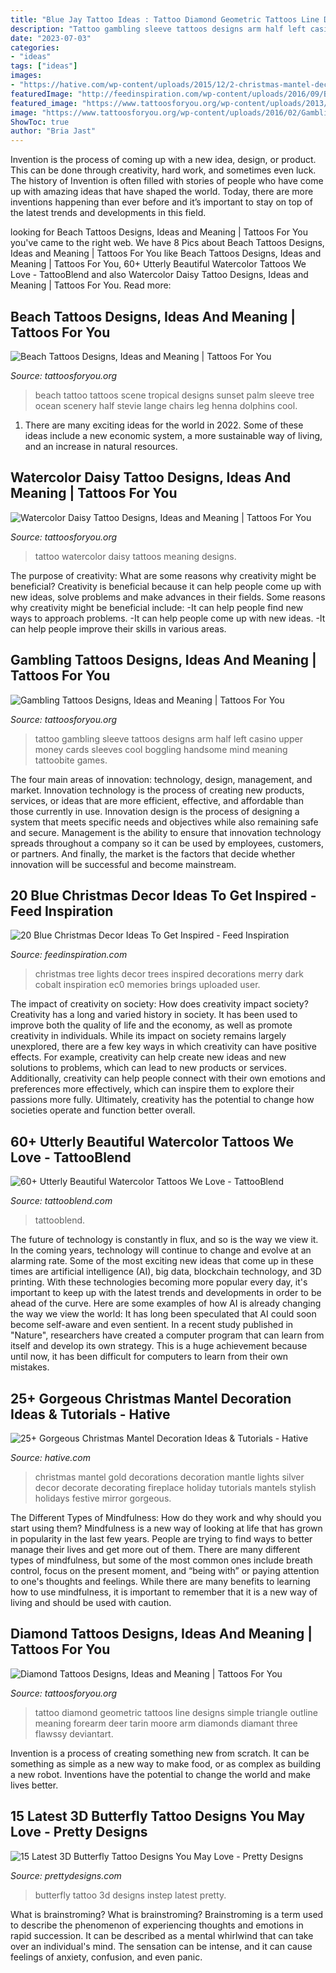 ```yaml
---
title: "Blue Jay Tattoo Ideas : Tattoo Diamond Geometric Tattoos Line Designs Simple Triangle Outline Meaning Forearm Deer Tarin Moore Arm Diamonds Diamant Three Flawssy Deviantart"
description: "Tattoo gambling sleeve tattoos designs arm half left casino upper money cards sleeves cool boggling handsome mind meaning tattoobite games"
date: "2023-07-03"
categories:
- "ideas"
tags: ["ideas"]
images:
- "https://hative.com/wp-content/uploads/2015/12/2-christmas-mantel-decorating-ideas.jpg"
featuredImage: "http://feedinspiration.com/wp-content/uploads/2016/09/Blue-Christmas-Tree-Decor-Ideas.jpg"
featured_image: "https://www.tattoosforyou.org/wp-content/uploads/2013/10/Diamond-Tattoo-Outline.jpg"
image: "https://www.tattoosforyou.org/wp-content/uploads/2016/02/Gambling-Sleeve-Tattoo-Designs.jpg"
ShowToc: true
author: "Bria Jast"
---
```



Invention is the process of coming up with a new idea, design, or product. This can be done through creativity, hard work, and sometimes even luck. The history of Invention is often filled with stories of people who have come up with amazing ideas that have shaped the world. Today, there are more inventions happening than ever before and it’s important to stay on top of the latest trends and developments in this field.

	

		
looking for Beach Tattoos Designs, Ideas and Meaning | Tattoos For You you've came to the right web. We have 8 Pics about Beach Tattoos Designs, Ideas and Meaning | Tattoos For You like Beach Tattoos Designs, Ideas and Meaning | Tattoos For You, 60+ Utterly Beautiful Watercolor Tattoos We Love - TattooBlend and also Watercolor Daisy Tattoo Designs, Ideas and Meaning | Tattoos For You. Read more:
		
    
## Beach Tattoos Designs, Ideas And Meaning | Tattoos For You

<img loading=lazy src="https://www.tattoosforyou.org/wp-content/uploads/2016/05/Beach-Tattoo.jpg" onerror="this.onerror=null;this.src='https://tse2.mm.bing.net/th?id=OIP.s7TC-xppPvAe54Dv2gd_mgHaMr&amp;pid=15.1';" alt="Beach Tattoos Designs, Ideas and Meaning | Tattoos For You">

_Source: tattoosforyou.org_

>beach tattoo tattoos scene tropical designs sunset palm sleeve tree ocean scenery half stevie lange chairs leg henna dolphins cool. 

	

1. There are many exciting ideas for the world in 2022. Some of these ideas include a new economic system, a more sustainable way of living, and an increase in natural resources.

    
## Watercolor Daisy Tattoo Designs, Ideas And Meaning | Tattoos For You

<img loading=lazy src="https://www.tattoosforyou.org/wp-content/uploads/2017/10/Watercolor-Tattoo-Daisy.jpg" onerror="this.onerror=null;this.src='https://tse4.mm.bing.net/th?id=OIP.DoFILPP7nTNxCzU5utQIbwHaJ3&amp;pid=15.1';" alt="Watercolor Daisy Tattoo Designs, Ideas and Meaning | Tattoos For You">

_Source: tattoosforyou.org_

>tattoo watercolor daisy tattoos meaning designs. 

	

The purpose of creativity: What are some reasons why creativity might be beneficial?
Creativity is beneficial because it can help people come up with new ideas, solve problems and make advances in their fields. Some reasons why creativity might be beneficial include: 
-It can help people find new ways to approach problems. 
-It can help people come up with new ideas. 
-It can help people improve their skills in various areas.

    
## Gambling Tattoos Designs, Ideas And Meaning | Tattoos For You

<img loading=lazy src="https://www.tattoosforyou.org/wp-content/uploads/2016/02/Gambling-Sleeve-Tattoo-Designs.jpg" onerror="this.onerror=null;this.src='https://tse1.mm.bing.net/th?id=OIP.RNt9icHgWn_LfZRQFe6m4QAAAA&amp;pid=15.1';" alt="Gambling Tattoos Designs, Ideas and Meaning | Tattoos For You">

_Source: tattoosforyou.org_

>tattoo gambling sleeve tattoos designs arm half left casino upper money cards sleeves cool boggling handsome mind meaning tattoobite games. 

	

The four main areas of innovation: technology, design, management, and market.
Innovation technology is the process of creating new products, services, or ideas that are more efficient, effective, and affordable than those currently in use. Innovation design is the process of designing a system that meets specific needs and objectives while also remaining safe and secure. Management is the ability to ensure that innovation technology spreads throughout a company so it can be used by employees, customers, or partners. And finally, the market is the factors that decide whether innovation will be successful and become mainstream.

    
## 20 Blue Christmas Decor Ideas To Get Inspired - Feed Inspiration

<img loading=lazy src="http://feedinspiration.com/wp-content/uploads/2016/09/Blue-Christmas-Tree-Decor-Ideas.jpg" onerror="this.onerror=null;this.src='https://tse2.mm.bing.net/th?id=OIP.crwnITHzfgXX8Ez0dG54jgHaLW&amp;pid=15.1';" alt="20 Blue Christmas Decor Ideas To Get Inspired - Feed Inspiration">

_Source: feedinspiration.com_

>christmas tree lights decor trees inspired decorations merry dark cobalt inspiration ec0 memories brings uploaded user. 

	

The impact of creativity on society: How does creativity impact society?
Creativity has a long and varied history in society. It has been used to improve both the quality of life and the economy, as well as promote creativity in individuals. While its impact on society remains largely unexplored, there are a few key ways in which creativity can have positive effects. For example, creativity can help create new ideas and new solutions to problems, which can lead to new products or services. Additionally, creativity can help people connect with their own emotions and preferences more effectively, which can inspire them to explore their passions more fully. Ultimately, creativity has the potential to change how societies operate and function better overall.

    
## 60+ Utterly Beautiful Watercolor Tattoos We Love - TattooBlend

<img loading=lazy src="https://tattooblend.com/wp-content/uploads/2016/11/watercolor-forest-tattoo.jpg" onerror="this.onerror=null;this.src='https://tse3.mm.bing.net/th?id=OIP.K8sxniNMxNVAqNkQ3myU-gHaHT&amp;pid=15.1';" alt="60+ Utterly Beautiful Watercolor Tattoos We Love - TattooBlend">

_Source: tattooblend.com_

>tattooblend. 

	

The future of technology is constantly in flux, and so is the way we view it.
In the coming years, technology will continue to change and evolve at an alarming rate. Some of the most exciting new ideas that come up in these times are artificial intelligence (AI), big data, blockchain technology, and 3D printing. With these technologies becoming more popular every day, it's important to keep up with the latest trends and developments in order to be ahead of the curve. Here are some examples of how AI is already changing the way we view the world: 
It has long been speculated that AI could soon become self-aware and even sentient. In a recent study published in "Nature", researchers have created a computer program that can learn from itself and develop its own strategy. This is a huge achievement because until now, it has been difficult for computers to learn from their own mistakes.

    
## 25+ Gorgeous Christmas Mantel Decoration Ideas &amp; Tutorials - Hative

<img loading=lazy src="https://hative.com/wp-content/uploads/2015/12/2-christmas-mantel-decorating-ideas.jpg" onerror="this.onerror=null;this.src='https://tse4.mm.bing.net/th?id=OIP.esPFmGGee7W6NO5CfgkayQHaJ4&amp;pid=15.1';" alt="25+ Gorgeous Christmas Mantel Decoration Ideas &amp; Tutorials - Hative">

_Source: hative.com_

>christmas mantel gold decorations decoration mantle lights silver decor decorate decorating fireplace holiday tutorials mantels stylish holidays festive mirror gorgeous. 

	

The Different Types of Mindfulness: How do they work and why should you start using them?
Mindfulness is a new way of looking at life that has grown in popularity in the last few years. People are trying to find ways to better manage their lives and get more out of them. There are many different types of mindfulness, but some of the most common ones include breath control, focus on the present moment, and “being with” or paying attention to one's thoughts and feelings. While there are many benefits to learning how to use mindfulness, it is important to remember that it is a new way of living and should be used with caution.

    
## Diamond Tattoos Designs, Ideas And Meaning | Tattoos For You

<img loading=lazy src="https://www.tattoosforyou.org/wp-content/uploads/2013/10/Diamond-Tattoo-Outline.jpg" onerror="this.onerror=null;this.src='https://tse4.mm.bing.net/th?id=OIP.vVkqAr_uxybTuo_nAz255QHaJ4&amp;pid=15.1';" alt="Diamond Tattoos Designs, Ideas and Meaning | Tattoos For You">

_Source: tattoosforyou.org_

>tattoo diamond geometric tattoos line designs simple triangle outline meaning forearm deer tarin moore arm diamonds diamant three flawssy deviantart. 

	

Invention is a process of creating something new from scratch. It can be something as simple as a new way to make food, or as complex as building a new robot. Inventions have the potential to change the world and make lives better.

    
## 15 Latest 3D Butterfly Tattoo Designs You May Love - Pretty Designs

<img loading=lazy src="http://www.prettydesigns.com/wp-content/uploads/2014/10/Instep-Butterfly-Tattoo.jpg" onerror="this.onerror=null;this.src='https://tse1.mm.bing.net/th?id=OIP.qpFxKysAkAlPNhy5SGfADwHaLH&amp;pid=15.1';" alt="15 Latest 3D Butterfly Tattoo Designs You May Love - Pretty Designs">

_Source: prettydesigns.com_

>butterfly tattoo 3d designs instep latest pretty. 

	

What is brainstroming?
What is brainstroming? Brainstroming is a term used to describe the phenomenon of experiencing thoughts and emotions in rapid succession. It can be described as a mental whirlwind that can take over an individual's mind. The sensation can be intense, and it can cause feelings of anxiety, confusion, and even panic.

